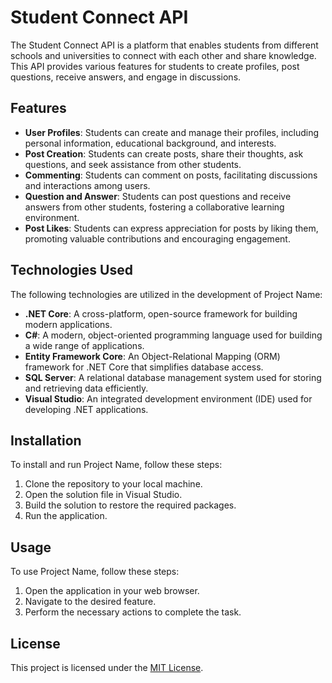 

# Student Connect API

The Student Connect API is a platform that enables students from different schools and universities to connect with each other and share knowledge. This API provides various features for students to create profiles, post questions, receive answers, and engage in discussions.

## Features

- **User Profiles**: Students can create and manage their profiles, including personal information, educational background, and interests.
- **Post Creation**: Students can create posts, share their thoughts, ask questions, and seek assistance from other students.
- **Commenting**: Students can comment on posts, facilitating discussions and interactions among users.
- **Question and Answer**: Students can post questions and receive answers from other students, fostering a collaborative learning environment.
- **Post Likes**: Students can express appreciation for posts by liking them, promoting valuable contributions and encouraging engagement.



## Technologies Used

The following technologies are utilized in the development of Project Name:

- **.NET Core**: A cross-platform, open-source framework for building modern applications.
- **C#**: A modern, object-oriented programming language used for building a wide range of applications.
- **Entity Framework Core**: An Object-Relational Mapping (ORM) framework for .NET Core that simplifies database access.
- **SQL Server**: A relational database management system used for storing and retrieving data efficiently.
- **Visual Studio**: An integrated development environment (IDE) used for developing .NET applications.

## Installation

To install and run Project Name, follow these steps:

1. Clone the repository to your local machine.
2. Open the solution file in Visual Studio.
3. Build the solution to restore the required packages.
4. Run the application.

## Usage

To use Project Name, follow these steps:

1. Open the application in your web browser.
2. Navigate to the desired feature.
3. Perform the necessary actions to complete the task.

## License

This project is licensed under the [MIT License](LICENSE).
